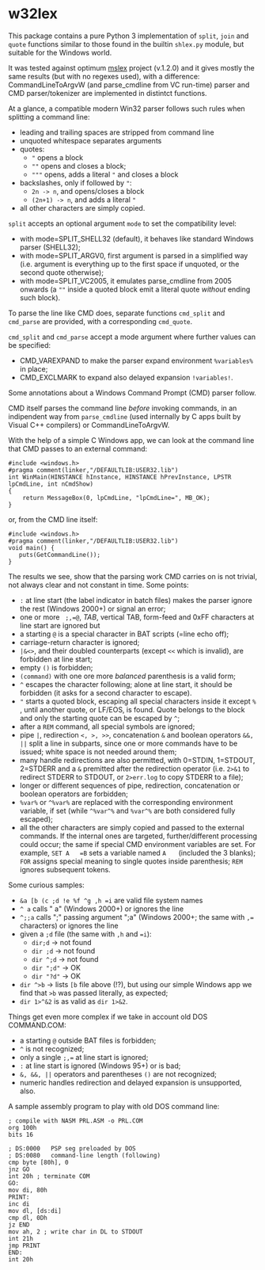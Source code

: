 w32lex
======

This package contains a pure Python 3 implementation of `split`, `join` and
`quote` functions similar to those found in the builtin `shlex.py` module, but
suitable for the Windows world.

It was tested against optimum [mslex](https://github.com/smoofra/mslex) project (v.1.2.0) and it
gives mostly the same results (but with no regexes used), with a difference: CommandLineToArgvW
(and parse_cmdline from VC run-time) parser and CMD parser/tokenizer are implemented in
distintct functions.

At a glance, a compatible modern Win32 parser follows such rules when splitting a command line:
- leading and trailing spaces are stripped from command line
- unquoted whitespace separates arguments
- quotes:
  * `"` opens a block
  * `""` opens and closes a block;
  * `"""` opens, adds a literal `"` and closes a block
- backslashes, only if followed by `"`:
  * `2n -> n`, and opens/closes a block
  * `(2n+1) -> n`, and adds a literal `"`
- all other characters are simply copied.

`split` accepts an optional argument `mode` to set the compatibility level:
- with mode=SPLIT_SHELL32 (default), it behaves like standard Windows parser (SHELL32);
- with mode=SPLIT_ARGV0, first argument is parsed in a simplified way (i.e. argument is
everything up to the first space if unquoted, or the second quote otherwise);
- with mode=SPLIT_VC2005, it emulates parse_cmdline from 2005 onwards (a `""` inside a
quoted block emit a literal quote _without_ ending such block).

To parse the line like CMD does, separate functions `cmd_split` and
`cmd_parse` are provided, with a corresponding `cmd_quote`.

`cmd_split` and `cmd_parse` accept a mode argument where further values can be
specified:
- CMD_VAREXPAND to make the parser expand environment `%variables%` in place;
- CMD_EXCLMARK to expand also delayed expansion `!variables!`.

Some annotations about a Windows Command Prompt (CMD) parser follow.

CMD itself parses the command line _before_ invoking commands, in an indipendent
way from `parse_cmdline` (used internally by C apps built by Visual C++
compilers) or CommandLineToArgvW.

With the help of a simple C Windows app, we can look at the command line that 
CMD passes to an external command:
```
#include <windows.h>
#pragma comment(linker,"/DEFAULTLIB:USER32.lib")
int WinMain(HINSTANCE hInstance, HINSTANCE hPrevInstance, LPSTR lpCmdLine, int nCmdShow)
{
    return MessageBox(0, lpCmdLine, "lpCmdLine=", MB_OK);
}
```
or, from the CMD line itself:
```
#include <windows.h>
#pragma comment(linker,"/DEFAULTLIB:USER32.lib")
void main() {
   puts(GetCommandLine());
}
```

The results we see, show that the parsing work CMD carries on is not trivial,
not always clear and not constant in time. Some points:

- `:` at line start (the label indicator in batch files) makes the parser ignore
the rest (Windows 2000+) or signal an error;
- one or more ` ;,=@`,  _TAB_, vertical TAB, form-feed and 0xFF characters at
line start are ignored but
- a starting `@` is a special character in BAT scripts (=line echo off);
- carriage-return character is ignored;
- `|&<>`, and their doubled counterparts (except `<<` which is invalid), are
forbidden at line start;
- empty `()` is forbidden;
- `(command)` with one ore more _balanced_ parenthesis is a valid form;
- `^` escapes the character following; alone at line start, it should be
forbidden (it asks for a second character to escape).
- `"` starts a quoted block, escaping all special characters inside it except
`%` , until another quote, or LF/EOS, is found. Quote belongs to the block
and only the starting quote can be escaped by `^`;
- after a `REM` command, all special symbols are ignored;
- pipe `|`, redirection `<, >, >>`, concatenation `&` and boolean operators `&&, ||`
split a line in subparts, since one or more commands have to be issued; white space
is not needed around them;
- many handle redirections are also permitted, with 0=STDIN, 1=STDOUT, 2=STDERR and
a `&` premitted after the redirection operator (i.e. `2>&1` to redirect STDERR
to STDOUT, or `2>err.log` to copy STDERR to a file);
- longer or different sequences of pipe, redirection, concatenation or boolean
operators are forbidden;
- `%var%` or `^%var%` are replaced with the corresponding environment variable,
if set (while `^%var^%` and `%var^%` are both considered fully escaped);
- all the other characters are simply copied and passed to the external
commands. If the internal ones are targeted, further/different processing could
occur; the same if special CMD environment variables are set. For example,
`SET A   =B` sets a variable named `A   ` (included the 3 blanks); `FOR` assigns
special meaning to single quotes inside parenthesis; `REM` ignores subsequent
tokens.
  

Some curious samples:
- `&a [b (c ;d !e %f ^g ,h =i` are valid file system names
- `^ a` calls " a" (Windows 2000+) or ignores the line
- `^;;a` calls ";" passing argument ";a" (Windows 2000+; the same with `,=` characters) or ignores the line
- given a `;d` file (the same with `,h` and `=i`):
  * `dir;d` -> not found
  * `dir ;d`  -> not found
  * `dir ^;d` -> not found
  * `dir ";d"` -> OK
  * `dir "?d"` -> OK
- `dir ^>b` -> lists `[b` file above (!?), but using our simple Windows app we
find that `>b` was passed literally, as expected;
- `dir 1>^&2` is as valid as `dir 1>&2`.

Things get even more complex if we take in account old DOS COMMAND.COM:
- a starting `@` outside BAT files is forbidden;
- `^` is not recognized;
- only a single `;,=` at line start is ignored;
- `:` at line start is ignored (Windows 95+) or is bad;
- `&, &&, ||` operators and parentheses `()` are not recognized;
- numeric handles redirection and delayed expansion is unsupported, also.

A sample assembly program to play with old DOS command line:
```
; compile with NASM PRL.ASM -o PRL.COM
org 100h
bits 16

; DS:0000   PSP seg preloaded by DOS
; DS:0080   command-line length (following)
cmp byte [80h], 0
jnz GO
int 20h ; terminate COM
GO:
mov di, 80h
PRINT:
inc di
mov dl, [ds:di]
cmp dl, 0Dh
jz END
mov ah, 2 ; write char in DL to STDOUT
int 21h
jmp PRINT
END:
int 20h
```
